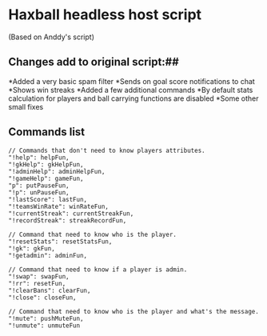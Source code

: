 # Haxball headless host script
(Based on Anddy's script)

## Changes add to original script:##

*Added a very basic spam filter
*Sends on goal score notifications to chat
*Shows win streaks
*Added a few additional commands
*By default stats calculation for players and ball carrying functions are disabled
*Some other small fixes



## Commands list ##
	// Commands that don't need to know players attributes.
	"!help": helpFun,
	"!gkHelp": gkHelpFun,
	"!adminHelp": adminHelpFun,
	"!gameHelp": gameFun,
	"p": putPauseFun,
	"!p": unPauseFun,
	"!lastScore": lastFun,
	"!teamsWinRate": winRateFun,
	"!currentStreak": currentStreakFun,
	"!recordStreak": streakRecordFun,

	// Command that need to know who is the player.
	"!resetStats": resetStatsFun,
	"!gk": gkFun,
	"!getadmin": adminFun,

	// Command that need to know if a player is admin.
	"!swap": swapFun,
	"!rr": resetFun,
	"!clearBans": clearFun,
	"!close": closeFun,

	// Command that need to know who is the player and what's the message.
	"!mute": pushMuteFun,
	"!unmute": unmuteFun

